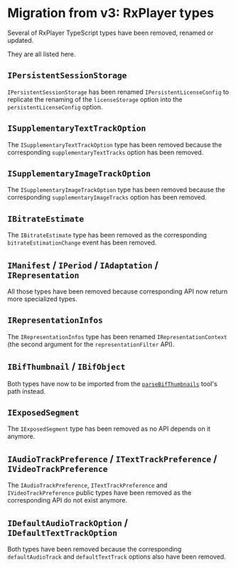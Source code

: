 # Migration from v3: RxPlayer types

Several of RxPlayer TypeScript types  have been removed, renamed or updated.

They are all listed here.


## `IPersistentSessionStorage`

`IPersistentSessionStorage` has been renamed `IPersistentLicenseConfig` to
replicate the renaming of the `licenseStorage` option into the
`persistentLicenseConfig` option.


## `ISupplementaryTextTrackOption`

The `ISupplementaryTextTrackOption` type has been removed because the
corresponding `supplementaryTextTracks` option has been removed.


## `ISupplementaryImageTrackOption`

The `ISupplementaryImageTrackOption` type has been removed because the
corresponding `supplementaryImageTracks` option has been removed.


## `IBitrateEstimate`

The `IBitrateEstimate` type has been removed as the corresponding
`bitrateEstimationChange` event has been removed.


## `IManifest` / `IPeriod` / `IAdaptation` / `IRepresentation`

All those types have been removed because corresponding API now return more
specialized types.


## `IRepresentationInfos`

The `IRepresentationInfos` type has been renamed `IRepresentationContext`
(the second argument for the `representationFilter` API).


## `IBifThumbnail` / `IBifObject`

Both types have now to be imported from the
[`parseBifThumbnails`](../../api/Tools/parseBifThumbnails.md) tool's path
instead.


## `IExposedSegment`

The `IExposedSegment` type has been removed as no API depends on it anymore.


## `IAudioTrackPreference` / `ITextTrackPreference` / `IVideoTrackPreference`

The `IAudioTrackPreference`, `ITextTrackPreference` and `IVideoTrackPreference`
public types have been removed as the corresponding API do not exist anymore.


## `IDefaultAudioTrackOption` / `IDefaultTextTrackOption`

Both types have been removed because the corresponding `defaultAudioTrack` and
`defaultTextTrack` options also have been removed.
